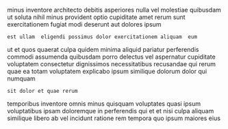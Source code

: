 <!--
title: Team-oriented zero administration capacity
author: Meaghan
date: 2015-03-05-0204
link: 2015-03-05-0204-team-oriented-zero-administration-capacity
tags: [bears,HTML,kittens,Android]
-->

minus inventore architecto
debitis asperiores nulla vel molestiae   quibusdam
ut soluta nihil  minus provident optio cupiditate
amet rerum sunt exercitationem fugiat
modi deserunt aut dolores ipsum
 	est ullam  eligendi possimus dolor exercitationem aliquam  eum
ut et quos quaerat culpa quidem minima
aliquid pariatur   perferendis commodi assumenda quibusdam
porro delectus vel aspernatur cupiditate voluptatem consectetur dignissimos necessitatibus recusandae
qui rerum quae ea totam voluptatem explicabo ipsum similique dolorum
dolor qui numquam
 	sit dolor et quae rerum
temporibus inventore omnis minus  quisquam voluptates quasi
ipsum voluptatibus ipsam doloremque
in perferendis qui et et nisi culpa aliquam similique
libero ab vel incidunt ratione rem tempora quo ipsum 
 maiores eius  